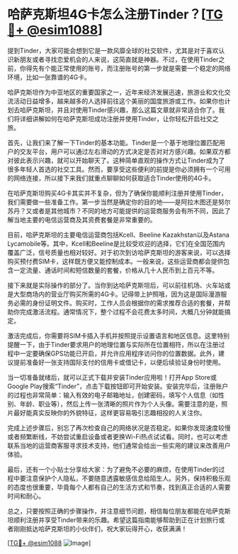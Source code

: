 # 哈萨克斯坦4G卡怎么注册Tinder？[[TG💪+ @esim1088](https://t.me/s/esim1088)]

提到Tinder，大家可能会想到它是一款风靡全球的社交软件，尤其是对于喜欢认识新朋友或者寻找恋爱机会的人来说，这简直就是神器。不过，在使用Tinder之前，你得先有个能正常使用的账号，而注册账号的第一步就是需要一个稳定的网络环境，比如一张靠谱的4G卡。

哈萨克斯坦作为中亚地区的重要国家之一，近年来经济发展迅速，旅游业和文化交流活动日益增多，越来越多的人选择前往这个美丽的国度旅游或工作。如果你也计划去哈萨克斯坦，并且对使用Tinder感兴趣，那么这篇文章就非常适合你了。我们将详细讲解如何在哈萨克斯坦成功注册并使用Tinder，让你轻松开启社交之旅。

首先，让我们来了解一下Tinder的基本功能。Tinder是一个基于地理位置匹配用户的交友平台，用户可以通过左右滑动的方式决定是否对对方感兴趣。如果双方都对彼此表示兴趣，就可以开始聊天了。这种简单直观的操作方式让Tinder成为了很多年轻人首选的社交工具。然而，要享受这些便利的前提是你必须拥有一个可用的网络连接，所以接下来我们就重点聊聊如何获取适合Tinder使用的4G卡。

在哈萨克斯坦购买4G卡其实并不复杂，但为了确保你能顺利注册并使用Tinder，我们需要做一些准备工作。第一步当然是确定你的目的地——是阿拉木图还是努尔苏丹？又或者是其他城市？不同的地方可能提供的运营商服务会有所不同，因此了解当地主要的电信运营商及其资费套餐是非常重要的。

目前，哈萨克斯坦的主要电信运营商包括Kcell、Beeline Kazakhstan以及Astana Lycamobile等。其中，Kcell和Beeline是比较受欢迎的选择，它们在全国范围内覆盖广泛，信号质量也相对较好。对于初次到访哈萨克斯坦的游客来说，可以选择购买预付费SIM卡，这样既方便又能控制成本。一般来说，这些运营商都会提供包含一定流量、通话时间和短信数量的套餐，价格从几十人民币到上百元不等。

接下来就是实际操作的部分了。当你到达哈萨克斯坦后，可以前往机场、火车站或是大型商场内的营业厅购买所需的4G卡。记得带上护照哦，因为这是国际漫游服务必需的身份证明文件。购买时，工作人员会根据你的需求推荐合适的套餐，并帮助你完成激活流程。通常情况下，整个过程不会花费太多时间，大概几分钟就能搞定。

激活完成后，你需要将SIM卡插入手机并按照提示设置语言和地区信息。这里特别提醒一下，由于Tinder要求用户的地理位置与实际所在位置相符，所以在注册过程中一定要确保GPS功能已开启，并允许应用程序访问你的位置数据。此外，建议提前准备好一张支持国际支付的信用卡或借记卡，以便后续验证身份时使用。

当一切准备就绪后，就可以正式下载并安装Tinder应用啦！打开App Store或Google Play搜索“Tinder”，点击下载按钮即可开始安装。安装完毕后，注册账户的过程也非常简单：输入有效的电子邮箱地址，创建密码，填写个人信息（如性别、年龄、职业等），然后上传一张清晰的照片作为个人头像。需要注意的是，照片最好能真实反映你的外貌特征，这样更容易吸引志趣相投的人关注你。

完成上述步骤后，别忘了再次检查自己的网络状况是否稳定。如果你发现速度较慢或者频繁断线，不妨尝试重启设备或者更换Wi-Fi热点试试看。同时，也可以考虑联系当地的运营商客服寻求技术支持，他们通常会给出一些实用的建议来改善用户体验。

最后，还有一个小贴士分享给大家：为了避免不必要的麻烦，在使用Tinder的过程中要注意保护个人隐私，不要随意透露敏感信息给陌生人。另外，保持积极乐观的态度也很重要，毕竟每个人都有自己的生活方式和节奏，找到真正合适的人需要时间和耐心。

总之，只要按照正确的步骤操作，并注意细节问题，相信每位朋友都能在哈萨克斯坦顺利注册并享受Tinder带来的乐趣。希望这篇指南能够帮助到正在计划旅行或者刚刚抵达哈萨克斯坦的小伙伴们，祝大家玩得开心，收获满满！

[[TG💪+ @esim1088](https://t.me/s/esim1088) ![Image](https://i.postimg.cc/4NQfJmqS/Snipaste-2025-05-13-00-14-12.png)]